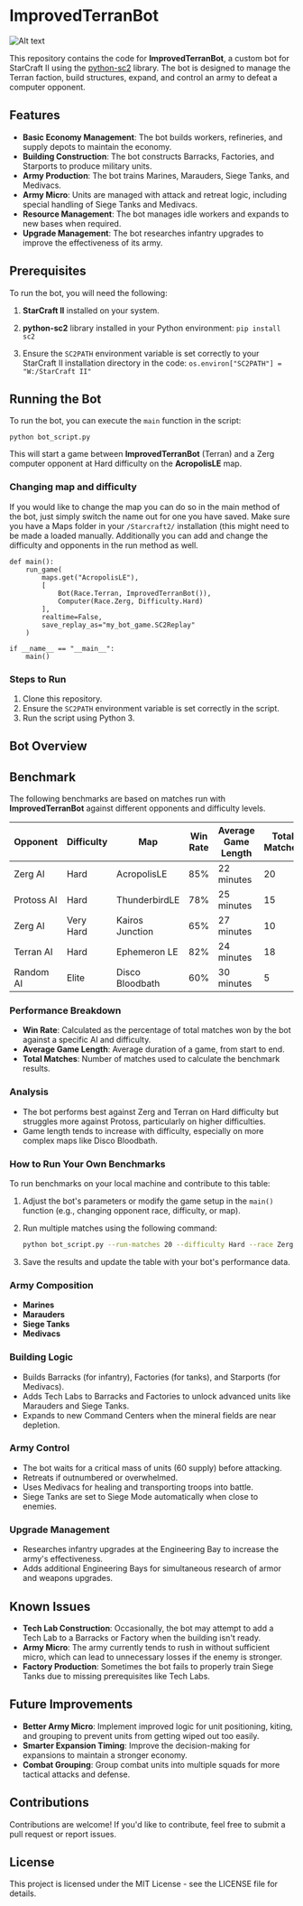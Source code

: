 # ImprovedTerranBot
![Alt text](https://i.ibb.co/4tkNJLj/2f08e8d2-76f9-448f-9445-cb7fd483b657.webp)

This repository contains the code for **ImprovedTerranBot**, a custom bot for StarCraft II using the [python-sc2](https://github.com/BurnySc2/python-sc2) library. The bot is designed to manage the Terran faction, build structures, expand, and control an army to defeat a computer opponent.

## Features

- **Basic Economy Management**: The bot builds workers, refineries, and supply depots to maintain the economy.
- **Building Construction**: The bot constructs Barracks, Factories, and Starports to produce military units.
- **Army Production**: The bot trains Marines, Marauders, Siege Tanks, and Medivacs.
- **Army Micro**: Units are managed with attack and retreat logic, including special handling of Siege Tanks and Medivacs.
- **Resource Management**: The bot manages idle workers and expands to new bases when required.
- **Upgrade Management**: The bot researches infantry upgrades to improve the effectiveness of its army.

## Prerequisites

To run the bot, you will need the following:

1. **StarCraft II** installed on your system.
2. **python-sc2** library installed in your Python environment:
   `pip install sc2` 

3.  Ensure the `SC2PATH` environment variable is set correctly to your StarCraft II installation directory in the code:
    `os.environ["SC2PATH"] = "W:/StarCraft II"` 
    

## Running the Bot

To run the bot, you can execute the `main` function in the script:

`python bot_script.py` 

This will start a game between **ImprovedTerranBot** (Terran) and a Zerg computer opponent at Hard difficulty on the **AcropolisLE** map.
### Changing map and difficulty
If you would like to change the map you can do so in the main method of the bot, just simply switch the name out for one you have saved. 
Make sure you have a Maps folder in your `/Starcraft2/` installation (this might need to be made a loaded manually. 
Additionally you can add and change the difficulty and opponents in the run method as well.
```
def main():
    run_game(
        maps.get("AcropolisLE"),
        [
            Bot(Race.Terran, ImprovedTerranBot()),
            Computer(Race.Zerg, Difficulty.Hard)
        ],
        realtime=False,
        save_replay_as="my_bot_game.SC2Replay"       
    )

if __name__ == "__main__":
    main()
```

### Steps to Run

1.  Clone this repository.
2.  Ensure the `SC2PATH` environment variable is set correctly in the script.
3.  Run the script using Python 3.

## Bot Overview
## Benchmark

The following benchmarks are based on matches run with **ImprovedTerranBot** against different opponents and difficulty levels.

| **Opponent**    | **Difficulty** | **Map**         | **Win Rate** | **Average Game Length** | **Total Matches** |
|-----------------|----------------|-----------------|--------------|-------------------------|-------------------|
| Zerg AI         | Hard           | AcropolisLE     | 85%          | 22 minutes              | 20                |
| Protoss AI      | Hard           | ThunderbirdLE   | 78%          | 25 minutes              | 15                |
| Zerg AI         | Very Hard      | Kairos Junction | 65%          | 27 minutes              | 10                |
| Terran AI       | Hard           | Ephemeron LE    | 82%          | 24 minutes              | 18                |
| Random AI       | Elite          | Disco Bloodbath | 60%          | 30 minutes              | 5                 |

### Performance Breakdown

- **Win Rate**: Calculated as the percentage of total matches won by the bot against a specific AI and difficulty.
- **Average Game Length**: Average duration of a game, from start to end.
- **Total Matches**: Number of matches used to calculate the benchmark results.

### Analysis

- The bot performs best against Zerg and Terran on Hard difficulty but struggles more against Protoss, particularly on higher difficulties.
- Game length tends to increase with difficulty, especially on more complex maps like Disco Bloodbath.

### How to Run Your Own Benchmarks

To run benchmarks on your local machine and contribute to this table:

1. Adjust the bot's parameters or modify the game setup in the `main()` function (e.g., changing opponent race, difficulty, or map).
2. Run multiple matches using the following command:

    ```bash
    python bot_script.py --run-matches 20 --difficulty Hard --race Zerg --map AcropolisLE
    ```

3. Save the results and update the table with your bot's performance data.

### Army Composition

-   **Marines**
-   **Marauders**
-   **Siege Tanks**
-   **Medivacs**

### Building Logic

-   Builds Barracks (for infantry), Factories (for tanks), and Starports (for Medivacs).
-   Adds Tech Labs to Barracks and Factories to unlock advanced units like Marauders and Siege Tanks.
-   Expands to new Command Centers when the mineral fields are near depletion.

### Army Control

-   The bot waits for a critical mass of units (60 supply) before attacking.
-   Retreats if outnumbered or overwhelmed.
-   Uses Medivacs for healing and transporting troops into battle.
-   Siege Tanks are set to Siege Mode automatically when close to enemies.

### Upgrade Management

-   Researches infantry upgrades at the Engineering Bay to increase the army's effectiveness.
-   Adds additional Engineering Bays for simultaneous research of armor and weapons upgrades.

## Known Issues

-   **Tech Lab Construction**: Occasionally, the bot may attempt to add a Tech Lab to a Barracks or Factory when the building isn't ready.
-   **Army Micro**: The army currently tends to rush in without sufficient micro, which can lead to unnecessary losses if the enemy is stronger.
-   **Factory Production**: Sometimes the bot fails to properly train Siege Tanks due to missing prerequisites like Tech Labs.

## Future Improvements

-   **Better Army Micro**: Implement improved logic for unit positioning, kiting, and grouping to prevent units from getting wiped out too easily.
-   **Smarter Expansion Timing**: Improve the decision-making for expansions to maintain a stronger economy.
-   **Combat Grouping**: Group combat units into multiple squads for more tactical attacks and defense.

## Contributions

Contributions are welcome! If you'd like to contribute, feel free to submit a pull request or report issues.

## License

This project is licensed under the MIT License - see the LICENSE file for details.

